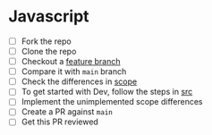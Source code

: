 # Javascript

* [ ] Fork the repo
* [ ] Clone the repo
* [ ] Checkout a [feature branch](./docs/features)
* [ ] Compare it with `main` branch
* [ ] Check the differences in [scope](./docs/features)
* [ ] To get started with Dev, follow the steps in [src](./src/)
* [ ] Implement the unimplemented scope differences
* [ ] Create a PR against `main`
* [ ] Get this PR reviewed

